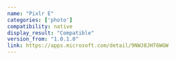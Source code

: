 ```yaml
---
name: "Pixlr E"
categories: ['photo']
compatibility: native
display_result: "Compatible"
version_from: "1.0.1.0"
link: https://apps.microsoft.com/detail/9NWJ8JHT6WGW
---
```

